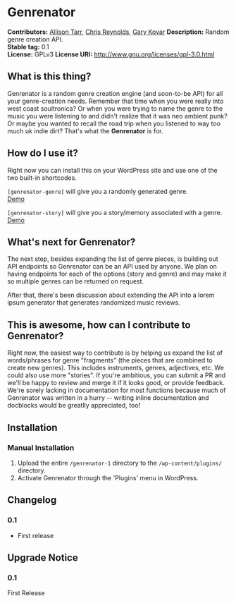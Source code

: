# Genrenator #
**Contributors:**      [Allison Tarr](https://github.com/allisonplus), [Chris Reynolds](https://github.com/jazzsequence), [Gary Kovar](https://github.com/binarygary)
**Description:**       Random genre creation API.  
**Stable tag:**        0.1  
**License:**           GPLv3
**License URI:**       http://www.gnu.org/licenses/gpl-3.0.html  

## What is this thing? ##
Genrenator is a random genre creation engine (and soon-to-be API) for all your genre-creation needs. Remember that time when you were really into west coast soultronica? Or when you were trying to name the genre to the music you were listening to and didn't realize that it was neo ambient punk? Or maybe you wanted to recall the road trip when you listened to way too much uk indie dirt? That's what the **Genrenator** is for.

## How do I use it? ##
Right now you can install this on your WordPress site and use one of the two built-in shortcodes.

`[genrenator-genre]` will give you a randomly generated genre.  
[Demo](https://binaryjazz.us/genrenator/)

`[genrenator-story]` will give you a story/memory associated with a genre.  
[Demo](https://binaryjazz.us/genrenator-story/)

## What's next for Genrenator? ##
The next step, besides expanding the list of genre pieces, is building out API endpoints so Genrenator can be an API used by anyone. We plan on having endpoints for each of the options (story and genre) and may make it so multiple genres can be returned on request.

After that, there's been discussion about extending the API into a lorem ipsum generator that generates randomized music reviews.

## This is awesome, how can I contribute to Genrenator? ##
Right now, the easiest way to contribute is by helping us expand the list of words/phrases for genre "fragments" (the pieces that are combined to create new genres). This includes instruments, genres, adjectives, etc. We could also use more "stories". If you're ambitious, you can submit a PR and we'll be happy to review and merge it if it looks good, or provide feedback. We're sorely lacking in documentation for most functions because much of Genrenator was written in a hurry -- writing inline documentation and docblocks would be greatlly appreciated, too!


## Installation ##

### Manual Installation ###

1. Upload the entire `/genrenator-1` directory to the `/wp-content/plugins/` directory.
2. Activate Genrenator through the 'Plugins' menu in WordPress.

## Changelog ##

### 0.1 ###
* First release

## Upgrade Notice ##

### 0.1 ###
First Release

